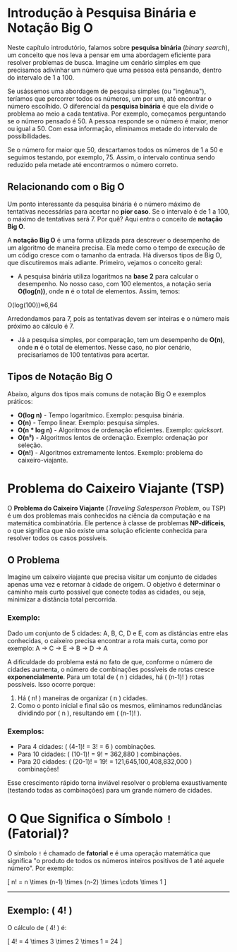 # Introdução à Pesquisa Binária e Notação Big O

Neste capítulo introdutório, falamos sobre **pesquisa binária** (*binary search*), um conceito que nos leva a pensar em uma abordagem eficiente para resolver problemas de busca. Imagine um cenário simples em que precisamos adivinhar um número que uma pessoa está pensando, dentro do intervalo de 1 a 100.

Se usássemos uma abordagem de pesquisa simples (ou "ingênua"), teríamos que percorrer todos os números, um por um, até encontrar o número escolhido. O diferencial da **pesquisa binária** é que ela divide o problema ao meio a cada tentativa. Por exemplo, começamos perguntando se o número pensado é 50. A pessoa responde se o número é maior, menor ou igual a 50. Com essa informação, eliminamos metade do intervalo de possibilidades.

Se o número for maior que 50, descartamos todos os números de 1 a 50 e seguimos testando, por exemplo, 75. Assim, o intervalo continua sendo reduzido pela metade até encontrarmos o número correto.

## Relacionando com o **Big O**

Um ponto interessante da pesquisa binária é o número máximo de tentativas necessárias para acertar no **pior caso**. Se o intervalo é de 1 a 100, o máximo de tentativas será 7. Por quê? Aqui entra o conceito de **notação Big O**.

A **notação Big O** é uma forma utilizada para descrever o desempenho de um algoritmo de maneira precisa. Ela mede como o tempo de execução de um código cresce com o tamanho da entrada. Há diversos tipos de Big O, que discutiremos mais adiante. Primeiro, vejamos o conceito geral:

- A pesquisa binária utiliza logaritmos na **base 2** para calcular o desempenho. No nosso caso, com 100 elementos, a notação seria **O(log(n))**, onde **n** é o total de elementos. Assim, temos:

O(log(100))≈6,64

Arredondamos para 7, pois as tentativas devem ser inteiras e o número mais próximo ao cálculo é 7.

- Já a pesquisa simples, por comparação, tem um desempenho de **O(n)**, onde **n** é o total de elementos. Nesse caso, no pior cenário, precisaríamos de 100 tentativas para acertar.


## Tipos de Notação Big O

Abaixo, alguns dos tipos mais comuns de notação Big O e exemplos práticos:

- **O(log n)** - Tempo logarítmico. Exemplo: pesquisa binária.
- **O(n)** - Tempo linear. Exemplo: pesquisa simples.
- **O(n \* log n)** - Algoritmos de ordenação eficientes. Exemplo: *quicksort*.
- **O(n²)** - Algoritmos lentos de ordenação. Exemplo: ordenação por seleção.
- **O(n!)** - Algoritmos extremamente lentos. Exemplo: problema do caixeiro-viajante.


# Problema do Caixeiro Viajante (TSP)

O **Problema do Caixeiro Viajante** (*Traveling Salesperson Problem*, ou TSP) é um dos problemas mais conhecidos na ciência da computação e na matemática combinatória. Ele pertence à classe de problemas **NP-difíceis**, o que significa que não existe uma solução eficiente conhecida para resolver todos os casos possíveis.

## O Problema

Imagine um caixeiro viajante que precisa visitar um conjunto de cidades apenas uma vez e retornar à cidade de origem. O objetivo é determinar o caminho mais curto possível que conecte todas as cidades, ou seja, minimizar a distância total percorrida.

### Exemplo:
Dado um conjunto de 5 cidades: A, B, C, D e E, com as distâncias entre elas conhecidas, o caixeiro precisa encontrar a rota mais curta, como por exemplo:
A → C → E → B → D → A

A dificuldade do problema está no fato de que, conforme o número de cidades aumenta, o número de combinações possíveis de rotas cresce **exponencialmente**. Para um total de \( n \) cidades, há \( (n-1)! \) rotas possíveis. Isso ocorre porque:

1. Há \( n! \) maneiras de organizar \( n \) cidades.
2. Como o ponto inicial e final são os mesmos, eliminamos redundâncias dividindo por \( n \), resultando em \( (n-1)! \).

### Exemplos:
- Para 4 cidades: \( (4-1)! = 3! = 6 \) combinações.
- Para 10 cidades: \( (10-1)! = 9! = 362,880 \) combinações.
- Para 20 cidades: \( (20-1)! = 19! = 121,645,100,408,832,000 \) combinações!

Esse crescimento rápido torna inviável resolver o problema exaustivamente (testando todas as combinações) para um grande número de cidades.


# O Que Significa o Símbolo `!` (Fatorial)?

O símbolo `!` é chamado de **fatorial** e é uma operação matemática que significa "o produto de todos os números inteiros positivos de 1 até aquele número". Por exemplo:

\[
n! = n \times (n-1) \times (n-2) \times \cdots \times 1
\]

---

## Exemplo: \( 4! \)
O cálculo de \( 4! \) é:

\[
4! = 4 \times 3 \times 2 \times 1 = 24
\]
